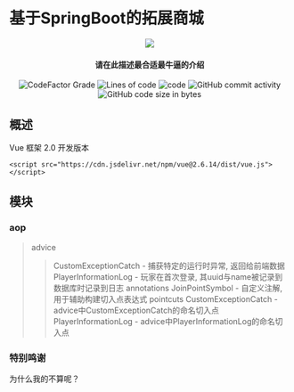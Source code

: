 # 基于SpringBoot的拓展商城 

<p align="center">
<img src = "https://user-images.githubusercontent.com/39553613/151072271-e9ecf618-5c54-46d3-b77d-f159083993bb.png">
</p>

<h4 align="center">请在此描述最合适最牛逼的介绍</h4>

<p align="center">
<img alt="CodeFactor Grade" src="https://www.codefactor.io/repository/github/ba1oretto/minecraft-server-webstore/badge/master">
<img alt="Lines of code" src="https://img.shields.io/tokei/lines/github/Ba1oretto/Minecraft-Server-WebStore">
<img alt="code" src="https://img.shields.io/badge/Spring-boot-green">
<img alt="GitHub commit activity" src="https://img.shields.io/github/commit-activity/y/Ba1oretto/Minecraft-Server-WebStore">
<img alt="GitHub code size in bytes" src="https://img.shields.io/github/languages/code-size/Ba1oretto/Minecraft-Server-WebStore">
</p> 

## 概述
Vue 框架 2.0 开发版本

`<script src="https://cdn.jsdelivr.net/npm/vue@2.6.14/dist/vue.js"></script>`


## 模块

### aop
> advice
> > CustomExceptionCatch - 捕获特定的运行时异常, 返回给前端数据
> > PlayerInformationLog - 玩家在首次登录, 其uuid与name被记录到数据库时记录到日志
> annotations
> > JoinPointSymbol - 自定义注解, 用于辅助构建切入点表达式
> pointcuts
> > CustomExceptionCatch - advice中CustomExceptionCatch的命名切入点
> > PlayerInformationLog - advice中PlayerInformationLog的命名切入点






### 特别鸣谢

为什么我的不算呢？


